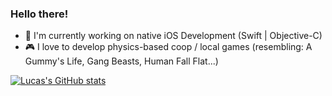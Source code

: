 ### Hello there!
- 📱 I'm currently working on native iOS Development (Swift | Objective-C)
- 🎮 I love to develop physics-based coop / local games (resembling: A Gummy's Life, Gang Beasts, Human Fall Flat...)

[![Lucas's GitHub stats](https://github-readme-stats.vercel.app/api?username=lucaswkuipers)](https/github.com/anuraghazra/github-readme-stats)
